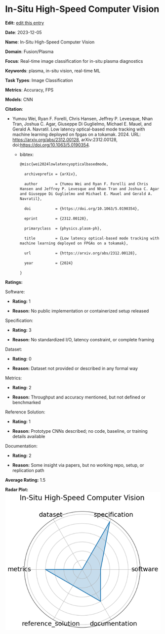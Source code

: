# In-Situ High-Speed Computer Vision


**Edit:** [edit this entry](https://github.com/mlcommons-science/benchmark/tree/main/source)


**Date**: 2023-12-05


**Name**: In-Situ High-Speed Computer Vision


**Domain**: Fusion/Plasma


**Focus**: Real-time image classification for in-situ plasma diagnostics


**Keywords**: plasma, in-situ vision, real-time ML


**Task Types**: Image Classification


**Metrics**: Accuracy, FPS


**Models**: CNN


**Citation**:


- Yumou Wei, Ryan F. Forelli, Chris Hansen, Jeffrey P. Levesque, Nhan Tran, Joshua C. Agar, Giuseppe Di Guglielmo, Michael E. Mauel, and Gerald A. Navratil. Low latency optical-based mode tracking with machine learning deployed on fpgas on a tokamak. 2024. URL: https://arxiv.org/abs/2312.00128, arXiv:2312.00128, doi:https://doi.org/10.1063/5.0190354.

  - bibtex:
      ```
      @misc{wei2024lowlatencyopticalbasedmode,

        archiveprefix = {arXiv},

        author        = {Yumou Wei and Ryan F. Forelli and Chris Hansen and Jeffrey P. Levesque and Nhan Tran and Joshua C. Agar and Giuseppe Di Guglielmo and Michael E. Mauel and Gerald A. Navratil},

        doi           = {https://doi.org/10.1063/5.0190354},

        eprint        = {2312.00128},

        primaryclass  = {physics.plasm-ph},

        title         = {Low latency optical-based mode tracking with machine learning deployed on FPGAs on a tokamak},

        url           = {https://arxiv.org/abs/2312.00128},

        year          = {2024}

      }

      ```

**Ratings:**


Software:


  - **Rating:** 1


  - **Reason:** No public implementation or containerized setup released 


Specification:


  - **Rating:** 3


  - **Reason:** No standardized I/O, latency constraint, or complete framing 


Dataset:


  - **Rating:** 0


  - **Reason:** Dataset not provided or described in any formal way 


Metrics:


  - **Rating:** 2


  - **Reason:** Throughput and accuracy mentioned, but not defined or benchmarked 


Reference Solution:


  - **Rating:** 1


  - **Reason:** Prototype CNNs described; no code, baseline, or training details available 


Documentation:


  - **Rating:** 2


  - **Reason:** Some insight via papers, but no working repo, setup, or replication path 


**Average Rating:** 1.5


**Radar Plot:**
 ![In-Situ High-Speed Computer Vision radar plot](../../tex/images/in-situ_high-speed_computer_vision_radar.png)